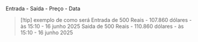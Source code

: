 Entrada - Saída - Preço - Data
>[!tip] exemplo de como será
>Entrada de 500 Reais - 107.860 dólares - às 15:10 - 16 junho 2025
Saida de 500 Reais - 110.860 dólares - às 15:10 - 16 junho 2025
